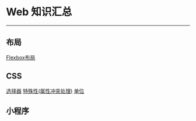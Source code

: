 # Web 知识汇总


------------

## 布局

[Flexbox布局](https://github.com/ChadXiao/Web/blob/master/layout/Flexbox/README.md "Flexbox布局")

## CSS

[选择器][1]
[特殊性(属性冲突处理)][2]
[单位][3]

## 小程序


  [1]: https://github.com/ChadXiao/Web/blob/master/CSS/选择器/README.md
  [2]:https://github.com/ChadXiao/Web/blob/master/CSS/结构和层叠/特殊性/README.md
  [3]:https://github.com/ChadXiao/Web/blob/master/CSS/单位/README.md